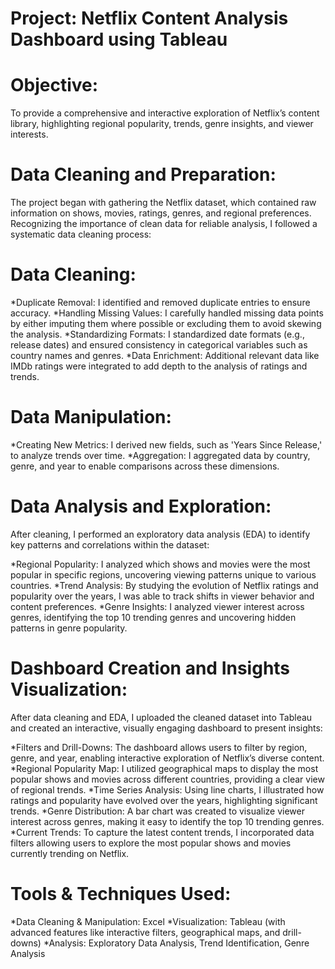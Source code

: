 # Project: Netflix Content Analysis Dashboard using Tableau

# Objective: 
To provide a comprehensive and interactive exploration of Netflix’s content library, highlighting regional popularity, trends, genre insights, and viewer interests.

# Data Cleaning and Preparation:
The project began with gathering the Netflix dataset, which contained raw information on shows, movies, ratings, genres, and regional preferences. Recognizing the importance of clean data for reliable analysis, I followed a systematic data cleaning process:

# Data Cleaning:
*Duplicate Removal: I identified and removed duplicate entries to ensure accuracy.
*Handling Missing Values: I carefully handled missing data points by either imputing them where possible or excluding them to avoid skewing the analysis.
*Standardizing Formats: I standardized date formats (e.g., release dates) and ensured consistency in categorical variables such as country names and genres.
*Data Enrichment: Additional relevant data like IMDb ratings were integrated to add depth to the analysis of ratings and trends.

# Data Manipulation:
*Creating New Metrics: I derived new fields, such as 'Years Since Release,' to analyze trends over time.
*Aggregation: I aggregated data by country, genre, and year to enable comparisons across these dimensions.

# Data Analysis and Exploration:
After cleaning, I performed an exploratory data analysis (EDA) to identify key patterns and correlations within the dataset:

*Regional Popularity: I analyzed which shows and movies were the most popular in specific regions, uncovering viewing patterns unique to various countries.
*Trend Analysis: By studying the evolution of Netflix ratings and popularity over the years, I was able to track shifts in viewer behavior and content preferences.
*Genre Insights: I analyzed viewer interest across genres, identifying the top 10 trending genres and uncovering hidden patterns in genre popularity.

# Dashboard Creation and Insights Visualization:
After data cleaning and EDA, I uploaded the cleaned dataset into Tableau and created an interactive, visually engaging dashboard to present insights:

*Filters and Drill-Downs: The dashboard allows users to filter by region, genre, and year, enabling interactive exploration of Netflix’s diverse content.
*Regional Popularity Map: I utilized geographical maps to display the most popular shows and movies across different countries, providing a clear view of regional trends.
*Time Series Analysis: Using line charts, I illustrated how ratings and popularity have evolved over the years, highlighting significant trends.
*Genre Distribution: A bar chart was created to visualize viewer interest across genres, making it easy to identify the top 10 trending genres.
*Current Trends: To capture the latest content trends, I incorporated data filters allowing users to explore the most popular shows and movies currently trending on Netflix.

# Tools & Techniques Used:

*Data Cleaning & Manipulation: Excel
*Visualization: Tableau (with advanced features like interactive filters, geographical maps, and drill-downs)
*Analysis: Exploratory Data Analysis, Trend Identification, Genre Analysis
